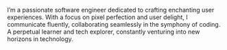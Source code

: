 I’m a passionate software engineer dedicated to crafting enchanting user experiences. With a focus on pixel perfection and user delight, I communicate fluently, collaborating seamlessly in the symphony of coding. A perpetual learner and tech explorer, constantly venturing into new horizons in technology.
